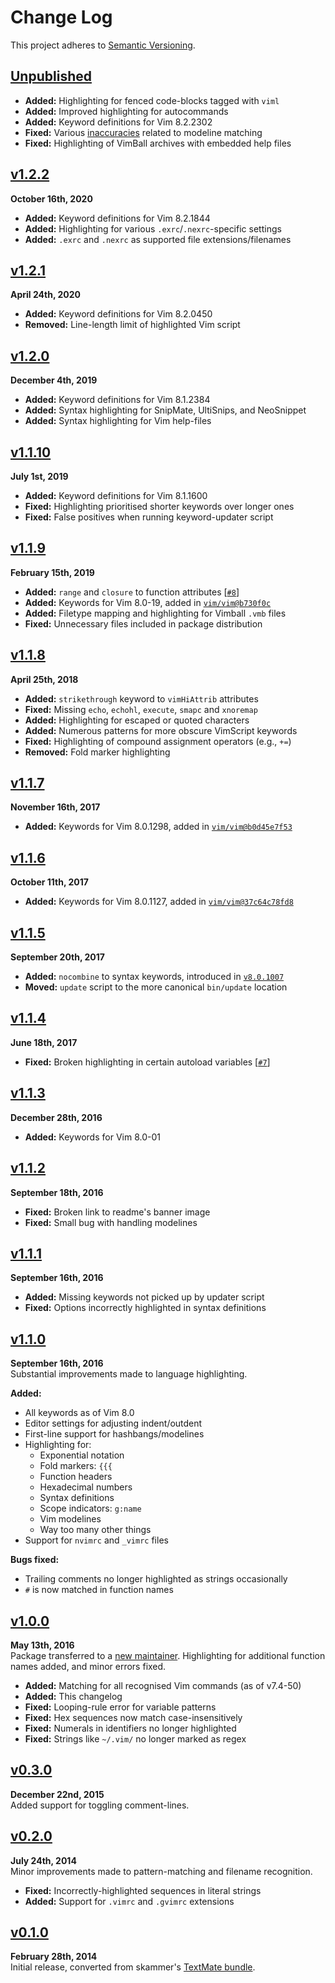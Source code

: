 Change Log
==========

This project adheres to [Semantic Versioning](http://semver.org/).

[Unpublished]: ../../compare/v1.2.2...HEAD


[Unpublished]
------------------------------------------------------------------------
* __Added:__ Highlighting for fenced code-blocks tagged with `viml`
* __Added:__ Improved highlighting for autocommands
* __Added:__ Keyword definitions for Vim 8.2.2302
* __Fixed:__ Various [inaccuracies][2] related to modeline matching
* __Fixed:__ Highlighting of VimBall archives with embedded help files

[2]: https://github.com/github/linguist/pull/5271


[v1.2.2]
------------------------------------------------------------------------
**October 16th, 2020**  
* __Added:__ Keyword definitions for Vim 8.2.1844
* __Added:__ Highlighting for various `.exrc`/`.nexrc`-specific settings
* __Added:__ `.exrc` and `.nexrc` as supported file extensions/filenames

[v1.2.2]: https://github.com/Alhadis/language-viml/releases/tag/v1.2.2


[v1.2.1]
------------------------------------------------------------------------
**April 24th, 2020**  
* __Added:__ Keyword definitions for Vim 8.2.0450
* __Removed:__ Line-length limit of highlighted Vim script

[v1.2.1]: https://github.com/Alhadis/language-viml/releases/tag/v1.2.1


[v1.2.0]
------------------------------------------------------------------------
**December 4th, 2019**  
* __Added:__ Keyword definitions for Vim 8.1.2384
* __Added:__ Syntax highlighting for SnipMate, UltiSnips, and NeoSnippet
* __Added:__ Syntax highlighting for Vim help-files

[v1.2.0]: https://github.com/Alhadis/language-viml/releases/tag/v1.2.0


[v1.1.10]
------------------------------------------------------------------------
**July 1st, 2019**  
* __Added:__ Keyword definitions for Vim 8.1.1600
* __Fixed:__ Highlighting prioritised shorter keywords over longer ones
* __Fixed:__ False positives when running keyword-updater script

[v1.1.10]: https://github.com/Alhadis/language-viml/releases/tag/v1.1.10


[v1.1.9]
------------------------------------------------------------------------
**February 15th, 2019**  
* __Added:__ `range` and `closure` to function attributes [[`#8`]]
* __Added:__ Keywords for Vim 8.0-19, added in [`vim/vim@b730f0c`]
* __Added:__ Filetype mapping and highlighting for Vimball `.vmb` files
* __Fixed:__ Unnecessary files included in package distribution

[v1.1.9]: https://github.com/Alhadis/language-viml/releases/tag/v1.1.9
[`vim/vim@b730f0c`]: https://github.com/vim/vim/commit/b730f0c7ba
[`#8`]: https://github.com/Alhadis/language-viml/pull/8


[v1.1.8]
------------------------------------------------------------------------
**April 25th, 2018**  
* __Added:__ `strikethrough` keyword to `vimHiAttrib` attributes
* __Fixed:__ Missing `echo`, `echohl`, `execute`, `smapc` and `xnoremap`
* __Added:__ Highlighting for escaped or quoted characters
* __Added:__ Numerous patterns for more obscure VimScript keywords
* __Fixed:__ Highlighting of compound assignment operators (e.g., `+=`)
* __Removed:__ Fold marker highlighting

[v1.1.8]: https://github.com/Alhadis/language-viml/releases/tag/v1.1.8


[v1.1.7]
------------------------------------------------------------------------
**November 16th, 2017**  
* __Added:__ Keywords for Vim 8.0.1298, added in [`vim/vim@b0d45e7f53`]

[`vim/vim@b0d45e7f53`]: https://github.com/vim/vim/commit/b0d45e7f53
[v1.1.7]: https://github.com/Alhadis/language-viml/releases/tag/v1.1.7


[v1.1.6]
------------------------------------------------------------------------
**October 11th, 2017**  
* __Added:__ Keywords for Vim 8.0.1127, added in [`vim/vim@37c64c78fd8`]

[`vim/vim@37c64c78fd8`]: https://github.com/vim/vim/commit/37c64c78fd8
[v1.1.6]: https://github.com/Alhadis/language-viml/releases/tag/v1.1.6


[v1.1.5]
------------------------------------------------------------------------
**September 20th, 2017**  
* __Added:__ `nocombine` to syntax keywords, introduced in [`v8.0.1007`]
* __Moved:__ `update` script to the more canonical `bin/update` location

[`v8.0.1007`]: https://github.com/vim/vim/compare/v8.0.1006...v8.0.1007
[v1.1.5]: https://github.com/Alhadis/language-viml/releases/tag/v1.1.5


[v1.1.4]
------------------------------------------------------------------------
**June 18th, 2017**  
* __Fixed:__ Broken highlighting in certain autoload variables [[`#7`]]

[v1.1.4]: https://github.com/Alhadis/language-viml/releases/tag/v1.1.4
[`#7`]:   https://github.com/Alhadis/language-viml/pull/7


[v1.1.3]
------------------------------------------------------------------------
**December 28th, 2016**  
* __Added:__ Keywords for Vim 8.0-01

[v1.1.3]: https://github.com/Alhadis/language-viml/releases/tag/v1.1.3


[v1.1.2]
------------------------------------------------------------------------
**September 18th, 2016**  
* __Fixed:__ Broken link to readme's banner image
* __Fixed:__ Small bug with handling modelines

[v1.1.2]: https://github.com/Alhadis/language-viml/releases/tag/v1.1.2


[v1.1.1]
------------------------------------------------------------------------
**September 16th, 2016**  
* __Added:__ Missing keywords not picked up by updater script
* __Fixed:__ Options incorrectly highlighted in syntax definitions

[v1.1.1]: https://github.com/Alhadis/language-viml/releases/tag/v1.1.1


[v1.1.0]
------------------------------------------------------------------------
**September 16th, 2016**  
Substantial improvements made to language highlighting.

__Added:__
*   All keywords as of Vim 8.0
*   Editor settings for adjusting indent/outdent
*   First-line support for hashbangs/modelines
*   Highlighting for:
	- Exponential notation
	- Fold markers: `{{{`
	- Function headers
	- Hexadecimal numbers
	- Syntax definitions
	- Scope indicators: `g:name`
	- Vim modelines
	- Way too many other things
*   Support for `nvimrc` and `_vimrc` files

__Bugs fixed:__
*   Trailing comments no longer highlighted as strings occasionally
*   `#` is now matched in function names

[v1.1.0]: https://github.com/Alhadis/language-viml/releases/tag/v1.1.0


[v1.0.0]
------------------------------------------------------------------------
**May 13th, 2016**  
Package transferred to a [new maintainer](https://github.com/Alhadis).
Highlighting for additional function names added, and minor errors fixed.

* __Added:__ Matching for all recognised Vim commands (as of v7.4-50)
* __Added:__ This changelog
* __Fixed:__ Looping-rule error for variable patterns
* __Fixed:__ Hex sequences now match case-insensitively
* __Fixed:__ Numerals in identifiers no longer highlighted
* __Fixed:__ Strings like `~/.vim/` no longer marked as regex

[v1.0.0]: https://github.com/Alhadis/language-viml/releases/tag/v1.0.0


[v0.3.0]
------------------------------------------------------------------------
**December 22nd, 2015**  
Added support for toggling comment-lines.

[v0.3.0]: https://github.com/Alhadis/language-viml/releases/tag/v0.3.0


[v0.2.0]
------------------------------------------------------------------------
**July 24th, 2014**  
Minor improvements made to pattern-matching and filename recognition.

* __Fixed:__ Incorrectly-highlighted sequences in literal strings
* __Added:__ Support for `.vimrc` and `.gvimrc` extensions

[v0.2.0]: https://github.com/Alhadis/language-viml/releases/tag/v0.2.0


[v0.1.0]
------------------------------------------------------------------------
**February 28th, 2014**  
Initial release, converted from skammer's [TextMate bundle][1].

[v0.1.0]: https://github.com/Alhadis/language-viml/releases/tag/v0.1.0
[1]:      https://github.com/skammer/textmate-viml
